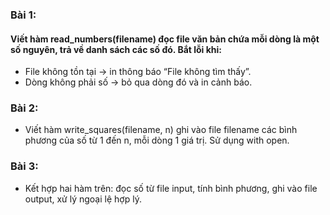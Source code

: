 ### Bài 1:
#### Viết hàm read_numbers(filename) đọc file văn bản chứa mỗi dòng là một số nguyên, trả về danh sách các số đó. Bắt lỗi khi:
- File không tồn tại → in thông báo “File không tìm thấy”.
- Dòng không phải số → bỏ qua dòng đó và in cảnh báo.

### Bài 2:
- Viết hàm write_squares(filename, n) ghi vào file filename các bình phương của số từ 1 đến n, mỗi dòng 1 giá trị. Sử dụng with open.

### Bài 3:
- Kết hợp hai hàm trên: đọc số từ file input, tính bình phương, ghi vào file output, xử lý ngoại lệ hợp lý.


